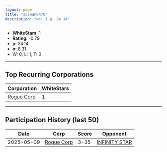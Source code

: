 ```yaml
---
layout: page
title: "susman6476"
description: "ws: 1 μ: 24.14"
---
```

- **WhiteStars**: 1
- **Rating**: -0.79
- **μ**: 24.14  
- **σ**: 8.31
- W: 0, L: 1, T: 0

---

## Top Recurring Corporations

| Corporation | WhiteStars |
| --- | --- |
| [Rogue Corp](https://ws.tsl.rocks/corp/6ad28ede21f9fa3aa044f0af41c7ed474fc432adf4ca1923fa02f6f9ded0028f/) | 1 |

---

## Participation History (last 50)

| Date | Corp | Score | Opponent |
| --- | --- | --- | --- |
| 2025-05-09 | [Rogue Corp](https://ws.tsl.rocks/corp/6ad28ede21f9fa3aa044f0af41c7ed474fc432adf4ca1923fa02f6f9ded0028f/) | 3-35 | [INFINITY STAR](https://ws.tsl.rocks/corp/e36eb12fc6bc8e4b826e6bcb46020cad3eb616497c4c14075e8b657715898a9f/) |
